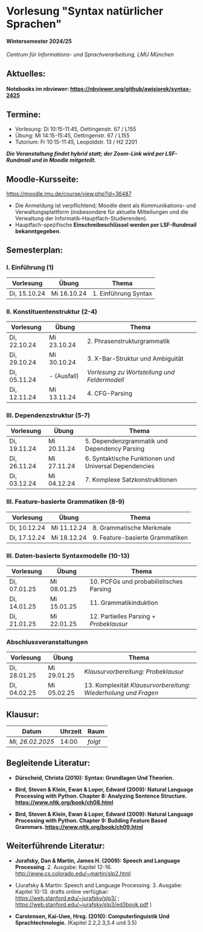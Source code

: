 # Vorlesung "Syntax natürlicher Sprachen"

#### Wintersemester 2024/25

*Centrum für Informations- und Sprachverarbeitung, LMU München*


## Aktuelles:

#### Notebooks im nbviewer: https://nbviewer.org/github/awisiorek/syntax-2425


## Termine:

- Vorlesung: Di 10:15-11:45, Oettingenstr. 67 / L155
- Übung: Mi 14:15-15:45, Oettingenstr. 67 / L155
- Tutorium: Fr 10:15-11:45, Leopoldstr. 13 / H2 2201

***Die Veranstaltung findet hybrid statt; der Zoom-Link wird per LSF-Rundmail und in Moodle mitgeteilt.***



## Moodle-Kursseite:

https://moodle.lmu.de/course/view.php?id=36487

- Die Anmeldung ist verpflichtend; Moodle dient als Kommunikations- und Verwaltungsplattform (insbesondere für aktuelle Mitteilungen und die Verwaltung der Informatik-Hauptfach-Studierenden).
- Hauptfach-spezifische **Einschreibeschlüssel werden per LSF-Rundmail bekanntgegeben**.




## Semesterplan:

### I. Einführung (1)

| Vorlesung |  Übung | Thema 
| ------------- | ------------- | ------------- | 
| Di, 15.10.24 | Mi 16.10.24 | 1. Einführung Syntax | 


### II. Konstituentenstruktur (2-4)

| Vorlesung |  Übung | Thema 
| ------------- | ------------- | ------------- | 
| Di, 22.10.24 | Mi 23.10.24 | 2. Phrasenstrukturgrammatik | 
| Di, 29.10.24 | Mi 30.10.24 | 3. X-Bar-Struktur und Ambiguität | 
| Di, 05.11.24 | - (Ausfall) | *Vorlesung zu Wortstellung und Feldermodell* | 
| Di, 12.11.24 | Mi 13.11.24 | 4. CFG-Parsing | 


### III. Dependenzstruktur (5-7)

| Vorlesung |  Übung | Thema 
| ------------- | ------------- | ------------- | 
| Di, 19.11.24 | Mi 20.11.24 | 5. Dependenzgrammatik und Dependency Parsing | 
| Di, 26.11.24 | Mi 27.11.24 | 6. Syntaktische Funktionen und Universal Dependencies | 
| Di, 03.12.24 | Mi 04.12.24 | 7. Komplexe Satzkonstruktionen | 


### III. Feature-basierte Grammatiken (8-9)

| Vorlesung |  Übung | Thema 
| ------------- | ------------- | ------------- | 
| Di, 10.12.24 | Mi 11.12.24 | 8. Grammatische Merkmale | 
| Di, 17.12.24 | Mi 18.12.24 | 9. Feature-basierte Grammatiken | 


### III. Daten-basierte Syntaxmodelle (10-13)

| Vorlesung |  Übung | Thema 
| ------------- | ------------- | ------------- | 
| Di, 07.01.25 | Mi 08.01.25 | 10. PCFGs und probabilistisches Parsing | 
| Di, 14.01.25 | Mi 15.01.25 | 11. Grammatikinduktion | 
| Di, 21.01.25 | Mi 22.01.25 | 12. Partielles Parsing + *Probeklausur* | 



### Abschlussveranstaltungen

| Vorlesung |  Übung | Thema 
| ------------- | ------------- | ------------- | 
| Di, 28.01.25 | Mi 29.01.25 |  *Klausurvorbereitung:  Probeklausur* | 
| Di, 04.02.25 | Mi 05.02.25 | 13. Komplexität *Klausurvorbereitung: Wiederholung und Fragen* | 



## Klausur:

| Datum  | Uhrzeit | Raum |
| ------------- | ------------- | ------------- |
|  *Mi, 26.02.2025* | 14:00  | *folgt* |



## Begleitende Literatur:

- **Dürscheid, Christa (2010): Syntax: Grundlagen Und Theorien.**

- **Bird, Steven & Klein, Ewan & Loper, Edward (2009): Natural Language Processing with Python. Chapter 8: Analyzing Sentence Structure. https://www.nltk.org/book/ch08.html** 

- **Bird, Steven & Klein, Ewan & Loper, Edward (2009): Natural Language Processing with Python. Chapter 9: Building Feature Based Grammars. https://www.nltk.org/book/ch09.html** 


## Weiterführende Literatur:

- **Jurafsky, Dan & Martin, James H. (2009): Speech and Language Processing**. 2. Ausgabe: Kapitel 12-16. http://www.cs.colorado.edu/~martin/slp2.html 
- (Jurafsky & Martin: Speech and Language Processing. 3. Ausgabe: Kapitel 10-13. drafts online verfügbar: https://web.stanford.edu/~jurafsky/slp3/ ; https://web.stanford.edu/~jurafsky/slp3/ed3book.pdf )

- **Carstensen, Kai-Uwe, Hrsg. (2010): Computerlinguistik Und Sprachtechnologie.** (Kapitel 2.2,2.3,3.4 und 3.5)